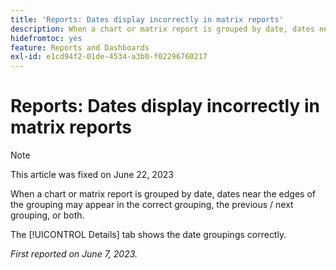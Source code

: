 ```yaml
---
title: 'Reports: Dates display incorrectly in matrix reports'
description: When a chart or matrix report is grouped by date, dates near the edges of the grouping may appear in the correct grouping, the previous / next grouping, or both.
hidefromtoc: yes
feature: Reports and Dashboards
exl-id: e1cd94f2-01de-4534-a3b0-f02296760217
---
```

# Reports: Dates display incorrectly in matrix reports

>[!NOTE]
>
> This article was fixed on June 22, 2023

When a chart or matrix report is grouped by date, dates near the edges of the grouping may appear in the correct grouping, the previous / next grouping, or both.

The [!UICONTROL Details] tab shows the date groupings correctly.

_First reported on June 7, 2023._
